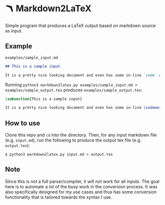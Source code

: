 # 🪃 Markdown2LaTeX

Simple program that produces a LaTeX output based on markdown source as input.


## Example 

`examples/sample_input.md` 
```markdown
## This is a sample input

It is a pretty nice looking document and even has some in-line `code` as well as **bold** characters! 
```
Running `python3 markdown2latex.py examples/sample_input.md > examples/sample_output.tex` produces `examples/sample_output.tex`: 
```latex
\subsection{This is a sample input}

It is a pretty nice looking document and even has some in-line \codeword{code} as well as \textbf{bold} characters!
```

## How to use 

Clone this repo and `cd` into the directory. Then, for any input markdown file (e.g. `input.md`), run the following to produce the output tex file (e.g. `output.tex`):  
```
$ python3 markdown2latex.py input.md > output.tex 
```

## Note 

Since this is not a full parser/compiler, it will *not* work for all inputs. The goal here is to automate a lot of the busy work in the conversion process. It was also specifically designed for my use cases and thus has some conversion functionality that is tailored towards the syntax I use. 